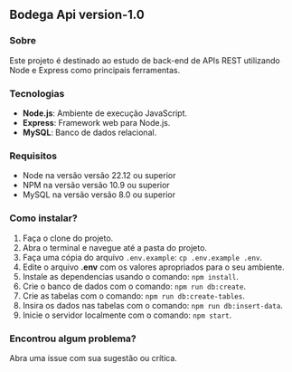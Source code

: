 ## Bodega Api version-1.0

### Sobre

Este projeto é destinado ao estudo de back-end de APIs REST utilizando Node e Express como principais ferramentas.

### Tecnologias

- **Node.js**: Ambiente de execução JavaScript.
- **Express**: Framework web para Node.js.
- **MySQL**: Banco de dados relacional.

### Requisitos

- Node na versão versão 22.12 ou superior
- NPM na versão versão 10.9 ou superior
- MySQL na versão versão 8.0 ou superior

### Como instalar?

1. Faça o clone do projeto.
2. Abra o terminal e navegue até a pasta do projeto.
3. Faça uma cópia do arquivo `.env.example`: `cp .env.example .env`.
4. Edite o arquivo **.env** com os valores apropriados para o seu ambiente.
5. Instale as dependencias usando o comando: `npm install`.
6. Crie o banco de dados com o comando: `npm run db:create`.
7. Crie as tabelas com o comando: `npm run db:create-tables`.
8. Insira os dados nas tabelas com o comando: `npm run db:insert-data`.
9. Inicie o servidor localmente com o comando: `npm start`.

### Encontrou algum problema?

Abra uma issue com sua sugestão ou crítica.
